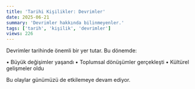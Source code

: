 ```yaml
---
title: 'Tarihi Kişilikler: Devrimler'
date: 2025-06-21
summary: 'Devrimler hakkında bilinmeyenler.'
tags: ['tarih', 'kişilik', 'devrimler']
views: 226
---
```


Devrimler tarihinde önemli bir yer tutar. Bu dönemde:

• Büyük değişimler yaşandı
• Toplumsal dönüşümler gerçekleşti
• Kültürel gelişmeler oldu

Bu olaylar günümüzü de etkilemeye devam ediyor.